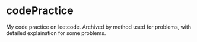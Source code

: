 # codePractice
My code practice on leetcode. Archived by method used for problems, with detailed explaination for some problems.
